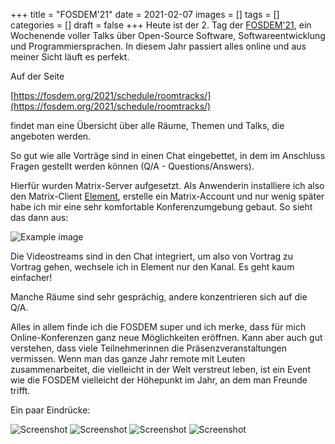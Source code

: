 +++
title = "FOSDEM'21"
date = 2021-02-07
images = []
tags = []
categories = []
draft = false
+++
Heute ist der 2. Tag der [FOSDEM'21](https://fosdem.org/2021/), ein Wochenende voller Talks über Open-Source Software, Softwareentwicklung und Programmiersprachen. In diesem Jahr passiert alles online und
aus meiner Sicht läuft es perfekt.

Auf der Seite

[https://fosdem.org/2021/schedule/roomtracks/](https://fosdem.org/2021/schedule/roomtracks/)

findet man eine Übersicht über alle Räume, Themen und Talks, die angeboten werden.

So gut wie alle Vorträge sind in einen Chat eingebettet, in dem im Anschluss Fragen gestellt werden können (Q/A - Questions/Answers).

Hierfür wurden Matrix-Server aufgesetzt. Als Anwenderin installiere ich also den
Matrix-Client [Element](https://de.wikipedia.org/wiki/Element_(Instant-Messenger)), erstelle ein Matrix-Account und nur wenig später habe ich mir eine sehr komfortable Konferenzumgebung gebaut.
So sieht das dann aus:

![Example image](/img/element.png)

Die Videostreams sind in den Chat integriert, um also von Vortrag zu Vortrag gehen, wechsele
ich in Element nur den Kanal. Es geht kaum einfacher!

Manche Räume sind sehr gesprächig, andere konzentrieren sich auf die Q/A.

Alles in allem finde ich die FOSDEM super und ich merke, dass für mich Online-Konferenzen ganz neue Möglichkeiten eröffnen. Kann aber auch gut verstehen, dass viele Teilnehmerinnen die Präsenzveranstaltungen vermissen. Wenn man das ganze Jahr remote mit Leuten zusammenarbeitet, 
 die vielleicht in der Welt verstreut leben, ist ein Event wie die FOSDEM vielleicht der Höhepunkt im Jahr, an dem man Freunde trifft.

Ein paar Eindrücke:

![Screenshot](/img/team.png)
![Screenshot](/img/collab.png)
![Screenshot](/img/classops.png)
![Screenshot](/img/students.png)